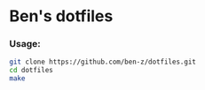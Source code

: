 # Ben's dotfiles

### Usage:

```bash
git clone https://github.com/ben-z/dotfiles.git
cd dotfiles
make
```
